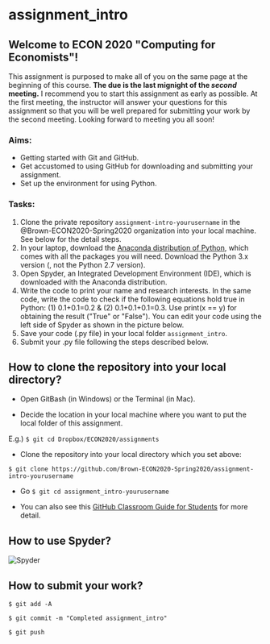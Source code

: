 # assignment_intro

## Welcome to ECON 2020 "Computing for Economists"! 

This assignment is purposed to make all of you on the same page at the beginning of this course. 
**The due is the last mignight of the *second* meeting.** I recommend you to start this assignment as early as possible. 
At the first meeting, the instructor will answer your questions for this assignment so that you will be well prepared for submitting your work by the second meeting. Looking forward to meeting you all soon!

### Aims:
- Getting started with Git and GitHub. 
- Get accustomed to using GitHub for downloading and submitting your assignment. 
- Set up the environment for using Python.

### Tasks:
1. Clone the private repository `assignment-intro-yourusername` in the @Brown-ECON2020-Spring2020 organization into your local machine. See below for the detail steps.  
1. In your laptop, download the [Anaconda distribution of Python](https://www.anaconda.com/distribution/), which comes with all the packages you will need. Download the Python 3.x version (, not the Python 2.7 version).
1. Open Spyder, an Integrated Development Environment (IDE), which is downloaded with the Anaconda distribution. 
1. Write the code to print your name and research interests. In the same code, write the code to check if the following equations hold true in Python: (1) 0.1+0.1=0.2 & (2) 0.1+0.1+0.1=0.3. Use print(x == y) for obtaining the result ("True" or "False"). You can edit your code using the left side of Spyder as shown in the picture below. 
1. Save your code (.py file) in your local folder `assignment_intro`.  
1. Submit your .py file following the steps described below. 


## How to clone the repository into your local directory?
- Open GitBash (in Windows) or the Terminal (in Mac).

- Decide the location in your local machine where you want to put the local folder of this assignment. 

E.g.) `$ git cd Dropbox/ECON2020/assignments`

- Clone the repository into your local directory which you set above:  

`$ git clone https://github.com/Brown-ECON2020-Spring2020/assignment-intro-yourusername`

- Go 
`$ git cd assignment_intro-yourusername`

- You can also see this [GitHub Classroom Guide for Students](https://github.com/jfiksel/github-classroom-for-students) for more detail.


## How to use Spyder?
![Spyder](https://dl.dropboxusercontent.com/s/vqb91hwjyoecd5u/fig_spyder_1.png?dl=0 "Spyder")

## How to submit your work?

`$ git add -A`

`$ git commit -m "Completed assignment_intro"`

`$ git push`





